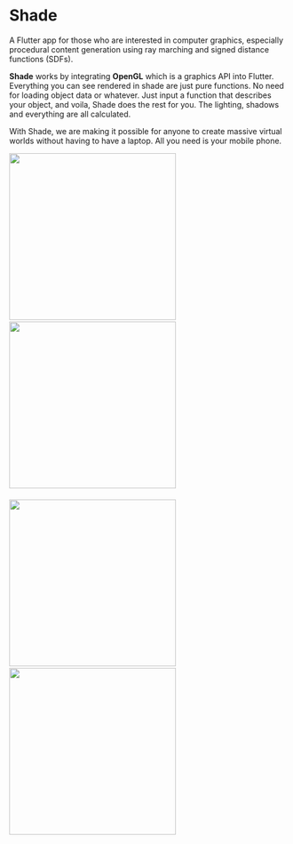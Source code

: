 # Shade

A Flutter app for those who are interested in computer graphics, especially procedural content generation using ray marching and signed distance functions (SDFs). 

**Shade** works by integrating **OpenGL** which is a graphics API into Flutter. Everything you can see rendered in shade are just pure functions. No need for loading object data or whatever. Just input a function that describes your object, and voila, Shade does the rest for you. The lighting, shadows and everything are all calculated. 

With Shade, we are making it possible for anyone to create massive virtual worlds without having to have a laptop. All you need is your mobile phone.

<img src="https://github.com/Frankdroid7/shader/assets/30746679/4991766f-2c2c-44ab-a5e3-f1f3147e613d" width="300"/>  &nbsp;  &nbsp;  &nbsp;
<img src="https://github.com/Frankdroid7/shader/assets/30746679/40bc4b72-336a-441a-857c-3c53d56d6e6b" width="300"/> &nbsp;  &nbsp;  &nbsp; <br> <br> 
<img src="https://github.com/Frankdroid7/shader/assets/30746679/ba65daca-56e3-4f2f-b996-8bf1a360d7ad" width="300"/> &nbsp;  &nbsp;  &nbsp; 
<img src="https://github.com/Frankdroid7/shader/assets/30746679/cca36273-acfc-4ef1-8a0e-bc970a01661e" width="300"/>

